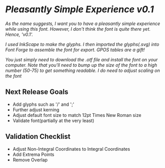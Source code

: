 # *Pleasantly Simple Experience v0.1*

*As the name suggests, I want you to have a pleasantly simple experience while using this font.
However, I don't think the font is quite there yet. Hence, 'v0.1'.*

*I used InkScape to make the glyphs. I then imported the glyphs(.svg) into Font Forge to assemble the font for export.
GPOS tables are a gift!*

*You just simply need to download the .otf file and install the font on your computer. Note that you'll need to bump up the size of the font to a high number (50-75) to get something readable. I do need to adjust scaling on the font*

## Next Release Goals
 - Add glyphs such as '/' and ';'
 - Further adjust kerning
 - Adjust default font size to match 12pt Times New Roman size
 - Validate font(partially at the very least)

## Validation Checklist
 - Adjust Non-Integral Coordinates to Integral Coordinates
 - Add Extrema Points
 - Remove Overlap
